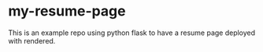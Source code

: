 # my-resume-page
This is an example repo using python flask to have a resume page deployed with rendered.
